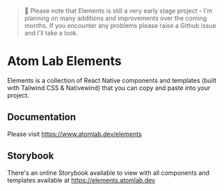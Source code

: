 > :construction: Please note that Elements is still a very early stage project - I'm planning on many additions and improvements over the coming months. If you encounter any problems please raise a Github issue and I'll take a look.

# Atom Lab Elements

Elements is a collection of React Native components and templates (built with Tailwind CSS & Nativewind) that you can copy and paste into your project.

## Documentation

Please visit https://www.atomlab.dev/elements

## Storybook

There's an online Storybook available to view with all components and templates available at https://elements.atomlab.dev

